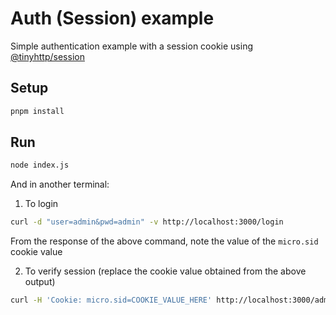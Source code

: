# Auth (Session) example

Simple authentication example with a session cookie using [@tinyhttp/session](https://tinyhttp.v1rtl.site/mw/session)

## Setup

```sh
pnpm install
```

## Run

```sh
node index.js
```

And in another terminal:

1. To login

```sh
curl -d "user=admin&pwd=admin" -v http://localhost:3000/login
```

From the response of the above command, note the value of the `micro.sid` cookie value

2. To verify session (replace the cookie value obtained from the above output)

```sh
curl -H 'Cookie: micro.sid=COOKIE_VALUE_HERE' http://localhost:3000/admin
```
